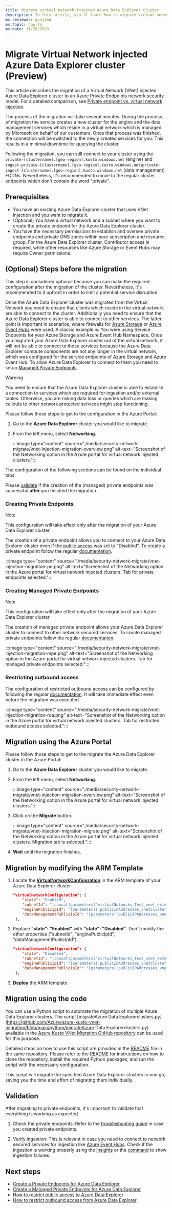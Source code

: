 ```yaml
---
title: Migrate virtual network injected Azure Data Explorer cluster
description: In this article, you'll learn how to migrate virtual network injected Azure Data Explorer cluster.
ms.reviewer: gunjand
ms.topic: how-to
ms.date: 11/28/2023
---
```


# Migrate Virtual Network injected Azure Data Explorer cluster (Preview)

This article describes the migration of a Virtual Network (VNet) injected Azure Data Explorer cluster to an Azure Private Endpoints network security model. For a detailed comparison, see [Private endpoint vs. virtual network injection](security-network-overview.md#comparison-and-recommendation).

The process of the migration will take several minutes. During the process of migration the service creates a new cluster for the engine and the data management services which reside in a virtual network which is managed by Microsoft on behalf of our customers. Once that process was finished, the connection will be switched to the newly created services for you. This results in a minimal downtime for querying the cluster.

Following the migration, you can still connect to your cluster using the `private-[clustername].[geo-region].kusto.windows.net` (engine) and `ingest-private-[clustername].[geo-region].kusto.windows.net`\\`private-ingest-[clustername].[geo-region].kusto.windows.net` (data management) FQDNs. Nevertheless, it's recommended to move to the regular cluster endpoints which don't contain the word "private".

## Prerequisites

- You have an existing Azure Data Explorer cluster that uses VNet injection and you want to migrate it.
- (Optional) You have a virtual network and a subnet where you want to create the private endpoint for the Azure Data Explorer cluster.
- You have the necessary permissions to establish and oversee private endpoints and private DNS zones within your subscription and resource group. For the Azure Data Explorer cluster, Contributor access is required, while other resources like Azure Storage or Event Hubs may require Owner permissions.

## (Optional) Steps before the migration

This step is considered optional because you can make the required configuration after the migration of the cluster. Nevertheless, it's recommended to it upfront in order to limit a potential service disruption.

Once the Azure Data Explorer cluster was migrated from the Virtual Network you need to ensure that clients which reside in the virtual network are able to connect to the cluster. Additionally you need to ensure that the Azure Data Explorer cluster is able to connect to other services. The latter point is important in scenarios, where firewalls for [Azure Storage](/azure/storage/common/storage-network-security) or [Azure Event Hubs](/azure/event-hubs/event-hubs-ip-filtering) were used. A classic example is: You were using Service Endpoints for your Azure Storage and Azure Event Hub Namespace. Once you migrated your Azure Data Explorer cluster out of the virtual network, it will not be able to connect to those services because the Azure Data Explorer compute components are not any longer in the virtual network, which was configured for the service endpoints of Azure Storage and Azure Event Hub. To allow Azure Data Explorer to connect to them you need to setup [Managed Private Endpoints](security-network-managed-private-endpoint-create.md).

> [!WARNING]
> You need to ensure that the Azure Data Explorer cluster is able to establish a connection to services which are required for ingestion and/or external tables. Otherwise, you are risking data loss or queries which are making callouts to other network protected services might stop functioning.

Please follow those steps to get to the configuration in the Azure Portal:

1. Go to the **Azure Data Explorer** cluster you would like to migrate.

1. From the left menu, select **Networking**.

   :::image type="content" source="./media/security-network-migrate/vnet-injection-migration-overview.png" alt-text="Screenshot of the Networking option in the Azure portal for virtual network injected clusters.":::

The configuration of the following sections can be found on the individual tabs.

Please [validate](#validation) if the creation of the (managed) private endpoints was successful **after** you finished the migration.

### Creating Private Endpoints

> [!NOTE]
> This configuration will take effect only after the migration of your Azure Data Explorer cluster

The creation of a private endpoint allows you to connect to your Azure Data Explorer cluster even if the [public access](security-network-restrict-public-access.md) was set to "Disabled". To create a private endpoint follow the regular [documentation](security-network-private-endpoint-create.md#create-a-private-endpoint).

:::image type="content" source="./media/security-network-migrate/vnet-injection-migration-pe.png" alt-text="Screenshot of the Networking option in the Azure portal for virtual network injected clusters. Tab for private endpoints selected.":::

### Creating Managed Private Endpoints

> [!NOTE]
> This configuration will take effect only after the migration of your Azure Data Explorer cluster

The creation of managed private endpoint allows your Azure Data Explorer cluster to connect to other network secured services. To create managed private endpoints follow the regular [documentation](security-network-managed-private-endpoint-create.md).

:::image type="content" source="./media/security-network-migrate/vnet-injection-migration-mpe.png" alt-text="Screenshot of the Networking option in the Azure portal for virtual network injected clusters. Tab for managed private endpoints selected.":::

### Restricting outbound access

The configuration of restricted outbound access can be configured by following the regular [documentation](security-network-restrict-outbound-access.md). It will take immediate effect even before the migration was executed.

:::image type="content" source="./media/security-network-migrate/vnet-injection-migration-roa.png" alt-text="Screenshot of the Networking option in the Azure portal for virtual network injected clusters. Tab for restricted outbound access selected.":::

## Migration using the Azure Portal

Please follow those steps to get to the migrate the Azure Data Explorer cluster in the Azure Portal:

1. Go to the **Azure Data Explorer** cluster you would like to migrate.

1. From the left menu, select **Networking**.

   :::image type="content" source="./media/security-network-migrate/vnet-injection-migration-overview.png" alt-text="Screenshot of the Networking option in the Azure portal for virtual network injected clusters.":::

1. Click on the **Migrate** button.

   :::image type="content" source="./media/security-network-migrate/vnet-injection-migration-migrate.png" alt-text="Screenshot of the Networking option in the Azure portal for virtual network injected clusters. Migration tab is selected.":::

1. **Wait** until the migration finishes.

## Migration by modifying the ARM Template

1. Locate the [**VirtualNetworkConfiguration**](/azure/templates/microsoft.kusto/clusters?pivots=deployment-language-arm-template#virtualnetworkconfiguration-1) in the ARM template of your Azure Data Explorer cluster

   ```json
   "virtualNetworkConfiguration": {
       "state": "Enabled",
       "subnetId": "[concat(parameters('virtualNetworks_Test_vnet_externalid'), '/subnets/newsubnet')]",
       "enginePublicIpId": "[parameters('publicIPAddresses_vnetclusterwestus3engine_externalid')]",
       "dataManagementPublicIpId": "[parameters('publicIPAddresses_vnetclusterwestus3dm_externalid')]"
    },
   ```

1. Replace **"state": "Enabled"** with **"state": "Disabled"**. Don't modify the other properties ("subnetId", "enginePublicIpId", "dataManagementPublicIpId").

   ```json
   "virtualNetworkConfiguration": {
       "state": "Disabled",
       "subnetId": "[concat(parameters('virtualNetworks_Test_vnet_externalid'), '/subnets/newsubnet')]",
       "enginePublicIpId": "[parameters('publicIPAddresses_vnetclusterwestus3engine_externalid')]",
       "dataManagementPublicIpId": "[parameters('publicIPAddresses_vnetclusterwestus3dm_externalid')]"
    },
   ```

1. [**Deploy**](/azure/azure-resource-manager/templates/deployment-tutorial-local-template?tabs=azure-powershell) the ARM template

## Migration using the code

You can use a Python script to automate the migration of multiple Azure Data Explorer clusters. The script [migrateAzure Data Explorerclusters.py](https://github.com/Azure/azure-kusto-vnet-migration/blob/main/python/migrateAzure Data Explorerclusters.py) available in the [Azure Kusto VNet Migration GitHub repository](https://github.com/Azure/azure-kusto-vnet-migration) can be used for this purpose.

Detailed steps on how to use this script are provided in the [README](https://github.com/Azure/azure-kusto-vnet-migration/blob/main/python/README.md) file in the same repository. Please refer to the [README](https://github.com/Azure/azure-kusto-vnet-migration/blob/main/python/README.md) for instructions on how to clone the repository, install the required Python packages, and run the script with the necessary configuration.

This script will migrate the specified Azure Data Explorer clusters in one go, saving you the time and effort of migrating them individually.

## Validation

After migrating to private endpoints, it's important to validate that everything is working as expected.

1. Check the private endpoints: Refer to the [troubleshooting guide](security-network-private-endpoint-troubleshoot.md) in case you created private endpoints.

1. Verify ingestion: This is relevant in case you need to connect to network secured services for ingestion like [Azure Event Hubs](ingest-data-event-hub.md). Check if the ingestion is working properly using the [Insights](/azure/data-explorer/monitor-queued-ingestion) or the [command](kusto/management/ingestionfailures.md) to show ingestion failures.

## Next steps

- [Create a Private Endpoints for Azure Data Explorer](security-network-private-endpoint-create.md)
- [Create a Managed Private Endpoints for Azure Data Explorer](security-network-managed-private-endpoint-create.md)
- [How to restrict public access to Azure Data Explorer](security-network-restrict-public-access.md)
- [How to restrict outbound access from Azure Data Explorer](security-network-restrict-outbound-access.md)
